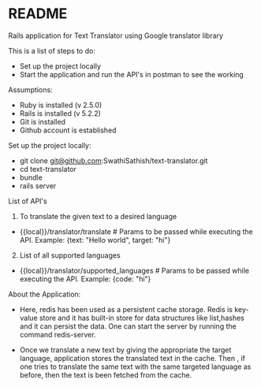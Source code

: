 # README

Rails application for Text Translator using Google translator library

This is a list of steps to do:

* Set up the project locally
* Start the application and run the API's in postman to see the working


Assumptions:

* Ruby is installed (v 2.5.0)
* Rails is installed (v 5.2.2)
* Git is installed
* Github account is established


Set up the project locally:

* git clone git@github.com:SwathiSathish/text-translator.git 
* cd text-translator
* bundle
* rails server


List of API's

1) To translate the given text to a desired language
* {{local}}/translator/translate  # Params to be passed while executing the API. Example: {text: "Hello world", target: "hi"}

2) List of all supported languages
* {{local}}/translator/supported_languages   # Params to be passed while executing the API. Example: {code: "hi"}


About the Application: 


* Here, redis has been used as a persistent cache storage. Redis is key-value store and it has built-in store for data structures like list,hashes and it can persist the data. One can start the server by running the command redis-server.

* Once we translate a new text by giving the appropriate the target language, application stores the translated text in the cache. Then , if one tries to translate the same text with the same targeted language as before, then the text is been fetched from the cache.
